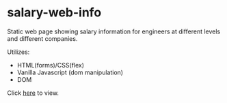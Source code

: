 # salary-web-info
Static web page showing salary information for engineers at different levels and different companies.

Utilizes:
- HTML(forms)/CSS(flex)
- Vanilla Javascript (dom manipulation)
- DOM 


Click [here](http://www.andrewpham.ca/salary-web-info/) to view.
